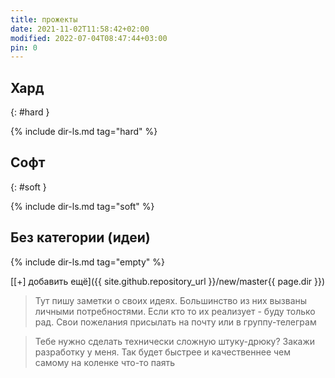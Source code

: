 ```yaml
---
title: прожекты
date: 2021-11-02T11:58:42+02:00
modified: 2022-07-04T08:47:44+03:00
pin: 0
---
```



## Хард
{: #hard }

{% include dir-ls.md tag="hard" %}

## Софт  
{: #soft }

{% include dir-ls.md tag="soft" %}


## Без категории (идеи)

{% include dir-ls.md tag="empty" %}

[[+] добавить ещё]({{ site.github.repository_url }}/new/master{{ page.dir }})

> Тут пишу заметки о своих идеях. 
> Большинство из них вызваны личными потребностями. 
> Если кто то их реализует - буду только рад. 
> Свои пожелания присылать на почту или в группу-телеграм

> Тебе нужно сделать технически сложную штуку-дрюку? 
> Закажи разработку у меня. Так будет быстрее и качественнее чем самому на коленке что-то паять
